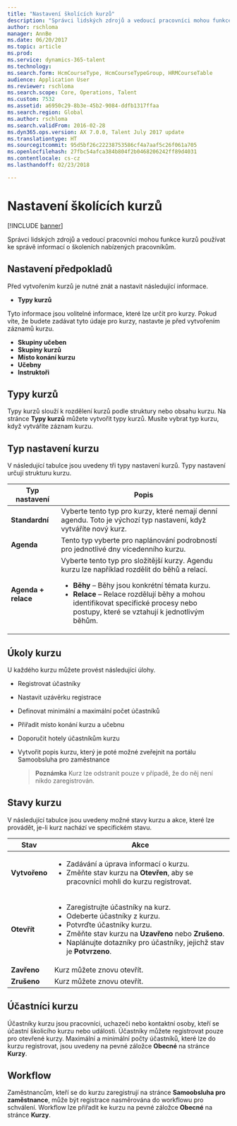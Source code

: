 ```yaml
---
title: "Nastavení školících kurzů"
description: "Správci lidských zdrojů a vedoucí pracovníci mohou funkce kurzů používat ke správě informací o školeních nabízených pracovníkům."
author: rschloma
manager: AnnBe
ms.date: 06/20/2017
ms.topic: article
ms.prod: 
ms.service: dynamics-365-talent
ms.technology: 
ms.search.form: HcmCourseType, HcmCourseTypeGroup, HRMCourseTable
audience: Application User
ms.reviewer: rschloma
ms.search.scope: Core, Operations, Talent
ms.custom: 7532
ms.assetid: a6950c29-8b3e-45b2-9084-ddfb1317ffaa
ms.search.region: Global
ms.author: rschloma
ms.search.validFrom: 2016-02-28
ms.dyn365.ops.version: AX 7.0.0, Talent July 2017 update
ms.translationtype: HT
ms.sourcegitcommit: 95d5bf26c22238753586cf4a7aaf5c26f061a705
ms.openlocfilehash: 27fbc54afca384b804f2b0468206242ff89d4031
ms.contentlocale: cs-cz
ms.lasthandoff: 02/23/2018

---
```


# <a name="set-up-training-courses"></a>Nastavení školících kurzů

[!INCLUDE [banner](includes/banner.md)]

Správci lidských zdrojů a vedoucí pracovníci mohou funkce kurzů používat ke správě informací o školeních nabízených pracovníkům.

 <a name="set-up-prerequisites"></a> Nastavení předpokladů
---------------------

Před vytvořením kurzů je nutné znát a nastavit následující informace.
-   **Typy kurzů**

Tyto informace jsou volitelné informace, které lze určit pro kurzy. Pokud víte, že budete zadávat tyto údaje pro kurzy, nastavte je před vytvořením záznamů kurzu.
-   **Skupiny učeben**
-   **Skupiny kurzů**
-   **Místo konání kurzu**
-   **Učebny**
-   **Instruktoři**

## <a name="course-types"></a>Typy kurzů
Typy kurzů slouží k rozdělení kurzů podle struktury nebo obsahu kurzu. Na stránce **Typy kurzů** můžete vytvořit typy kurzů. Musíte vybrat typ kurzu, když vytváříte záznam kurzu.

## <a name="course-setup-type"></a>Typ nastavení kurzu
V následující tabulce jsou uvedeny tři typy nastavení kurzů. Typy nastavení určují strukturu kurzu.

<table>
<thead>
<tr class="header">
<th>Typ nastavení</th>
<th>Popis</th>
</tr>
</thead>
<tbody>
<tr class="odd">
<td><strong>Standardní</strong></td>
<td>Vyberte tento typ pro kurzy, které nemají denní agendu. Toto je výchozí typ nastavení, když vytváříte nový kurz.</td>
</tr>
<tr class="even">
<td><strong>Agenda</strong></td>
<td>Tento typ vyberte pro naplánování podrobností pro jednotlivé dny vícedenního kurzu.</td>
</tr>
<tr class="odd">
<td><strong>Agenda + relace</strong></td>
<td>Vyberte tento typ pro složitější kurzy. Agendu kurzu lze například rozdělit do běhů a relací.
<ul>
<li><strong>Běhy </strong> – Běhy jsou konkrétní témata kurzu.</li>
<li><strong>Relace</strong> – Relace rozdělují běhy a mohou identifikovat specifické procesy nebo postupy, které se vztahují k jednotlivým běhům.</li>
</ul></td>
</tr>
</tbody>
</table>

## <a name="course-tasks"></a>Úkoly kurzu
U každého kurzu můžete provést následující úlohy.
- Registrovat účastníky
- Nastavit uzávěrku registrace
- Definovat minimální a maximální počet účastníků
- Přiřadit místo konání kurzu a učebnu
- Doporučit hotely účastníkům kurzu
- Vytvořit popis kurzu, který je poté možné zveřejnit na portálu Samoobsluha pro zaměstnance

  >**Poznámka** Kurz lze odstranit pouze v případě, že do něj není nikdo zaregistrován. 

## <a name="course-statuses"></a>Stavy kurzu
V následující tabulce jsou uvedeny možné stavy kurzu a akce, které lze provádět, je-li kurz nachází ve specifickém stavu.

<table>
<thead>
<tr class="header">
<th>Stav</th>
<th>Akce</th>
</tr>
</thead>
<tbody>
<tr class="odd">
<td><strong>Vytvořeno</strong></td>
<td><ul>
<li>Zadávání a úprava informací o kurzu.</li>
<li>Změňte stav kurzu na <strong>Otevřen</strong>, aby se pracovníci mohli do kurzu registrovat.</li>
</ul></td>
</tr>
<tr class="even">
<td><strong>Otevřít</strong></td>
<td><ul>
<li>Zaregistrujte účastníky na kurz.</li>
<li>Odeberte účastníky z kurzu.</li>
<li>Potvrďte účastníky kurzu.</li>
<li>Změňte stav kurzu na <strong>Uzavřeno</strong> nebo <strong>Zrušeno</strong>.</li>
<li>Naplánujte dotazníky pro účastníky, jejichž stav je <strong>Potvrzeno</strong>.</li>
</ul></td>
</tr>
<tr class="odd">
<td><strong>Zavřeno</strong></td>
<td>Kurz můžete znovu otevřít.</td>
</tr>
<tr class="even">
<td><strong>Zrušeno</strong></td>
<td>Kurz můžete znovu otevřít.</td>
</tr>
</tbody>
</table>

## <a name="course-participants"></a>Účastníci kurzu
Účastníky kurzu jsou pracovníci, uchazeči nebo kontaktní osoby, kteří se účastní školicího kurzu nebo události. Účastníky můžete registrovat pouze pro otevřené kurzy. Maximální a minimální počty účastníků, které lze do kurzu registrovat, jsou uvedeny na pevné záložce **Obecné** na stránce **Kurzy**.

<a name="workflow"></a>Workflow
--------

Zaměstnancům, kteří se do kurzu zaregistrují na stránce **Samoobsluha pro zaměstnance**, může být registrace nasměrována do workflowu pro schválení.  Workflow lze přiřadit ke kurzu na pevné záložce **Obecné** na stránce **Kurzy**.






